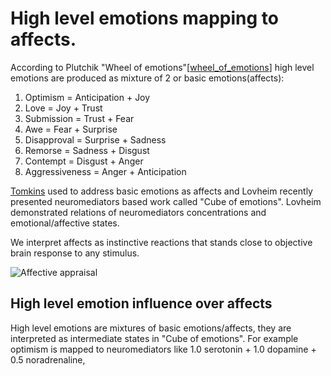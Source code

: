 # High level emotions mapping to affects.

According to Plutchik "Wheel of emotions"[[wheel_of_emotions](https://en.wikipedia.org/wiki/Plutchik%27s_Wheel_of_Emotions#Plutchik.27s_wheel_of_emotions)] high level emotions are produced as mixture of 2 or basic emotions(affects):

1. Optimism =	Anticipation + Joy
1. Love =	Joy + Trust
1. Submission = Trust + Fear
1. Awe = Fear + Surprise
1. Disapproval = Surprise + Sadness
1. Remorse = Sadness + Disgust
1. Contempt = Disgust + Anger
1. Aggressiveness =	Anger + Anticipation

[Tomkins](https://en.wikipedia.org/wiki/Silvan_Tomkins) used to address basic emotions as affects and Lovheim recently presented neuromediators based work called "Cube of emotions". Lovheim demonstrated relations of neuromediators concentrations and emotional/affective states.

We interpret affects as instinctive reactions that stands close to objective brain response to any stimulus. 

![Affective appraisal]()

## High level emotion influence over affects

High level emotions are mixtures of basic emotions/affects, they are interpreted as intermediate states in "Cube of emotions".
For example optimism is mapped to neuromediators like 1.0 serotonin + 1.0 dopamine + 0.5 noradrenaline,

   

